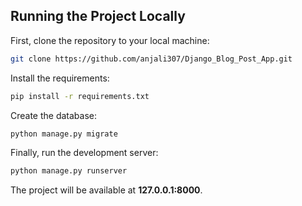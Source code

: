## Running the Project Locally

First, clone the repository to your local machine:

```bash
git clone https://github.com/anjali307/Django_Blog_Post_App.git
```

Install the requirements:

```bash
pip install -r requirements.txt
```

Create the database:

```bash
python manage.py migrate
```

Finally, run the development server:

```bash
python manage.py runserver
```

The project will be available at **127.0.0.1:8000**.
